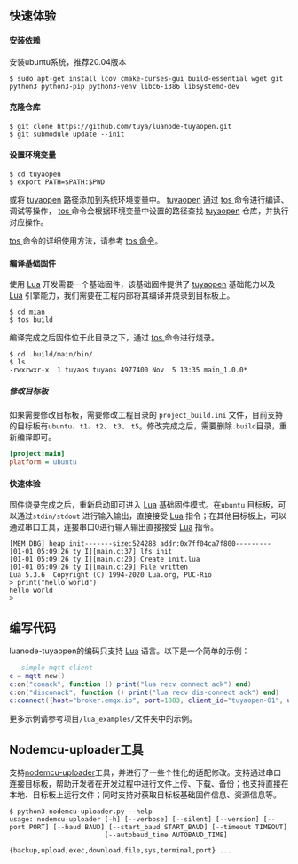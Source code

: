 
## 快速体验

#### 安装依赖

安装ubuntu系统，推荐20.04版本

```
$ sudo apt-get install lcov cmake-curses-gui build-essential wget git python3 python3-pip python3-venv libc6-i386 libsystemd-dev
```



#### 克隆仓库

```
$ git clone https://github.com/tuya/luanode-tuyaopen.git
$ git submodule update --init
```



#### 设置环境变量

```
$ cd tuyaopen
$ export PATH=$PATH:$PWD
```

或将 [tuyaopen](https://github.com/tuya/tuyaopen) 路径添加到系统环境变量中。 [tuyaopen](https://github.com/tuya/tuyaopen)  通过  [tos ](https://github.com/tuya/tuyaopen/blob/master/docs/zh/tos_guide.md) 命令进行编译、调试等操作， [tos ](https://github.com/tuya/tuyaopen/blob/master/docs/zh/tos_guide.md) 命令会根据环境变量中设置的路径查找  [tuyaopen](https://github.com/tuya/tuyaopen)  仓库，并执行对应操作。

 [tos ](https://github.com/tuya/tuyaopen/blob/master/docs/zh/tos_guide.md) 命令的详细使用方法，请参考 [tos 命令](https://github.com/tuya/tuyaopen/blob/master/docs/zh/tos_guide.md)。



#### 编译基础固件

使用 [Lua](https://github.com/lua/lua) 开发需要一个基础固件，该基础固件提供了 [tuyaopen](https://github.com/tuya/tuyaopen) 基础能力以及  [Lua](https://github.com/lua/lua) 引擎能力，我们需要在工程内部将其编译并烧录到目标板上。

```shell
$ cd mian
$ tos build
```

编译完成之后固件位于此目录之下，通过 [tos ](https://github.com/tuya/tuyaopen/blob/master/docs/zh/tos_guide.md) 命令进行烧录。

```shell
$ cd .build/main/bin/
$ ls
-rwxrwxr-x  1 tuyaos tuyaos 4977400 Nov  5 13:35 main_1.0.0*
```

##### 修改目标板

如果需要修改目标板，需要修改工程目录的 `project_build.ini` 文件，目前支持的目标板有`ubuntu`、`t1`、`t2`、 `t3`、 `t5`。修改完成之后，需要删除`.build`目录，重新编译即可。

```ini
[project:main]
platform = ubuntu
```



#### 快速体验

固件烧录完成之后，重新启动即可进入 [Lua](https://github.com/lua/lua) 基础固件模式。在`ubuntu` 目标板，可以通过`stdin/stdout` 进行输入输出，直接接受 [Lua](https://github.com/lua/lua) 指令；在其他目标板上，可以通过串口工具，连接串口0进行输入输出直接接受 [Lua](https://github.com/lua/lua) 指令。

```shell
[MEM DBG] heap init-------size:524288 addr:0x7ff04ca7f800---------
[01-01 05:09:26 ty I][main.c:37] lfs init
[01-01 05:09:26 ty I][main.c:20] Create init.lua
[01-01 05:09:26 ty I][main.c:29] File written
Lua 5.3.6  Copyright (C) 1994-2020 Lua.org, PUC-Rio
> print("hello world")
hello world
> 
```



## 编写代码

luanode-tuyaopen的编码只支持 [Lua](https://github.com/lua/lua) 语言。以下是一个简单的示例：

```lua
-- simple mqtt client
c = mqtt.new() 
c:on("conack", function () print("lua recv connect ack") end)
c:on("disconack", function () print("lua recv dis-connect ack") end)
c:connect({host="broker.emqx.io", port=1883, client_id="tuyaopen-01", user_name="emqx", passwd="public"})
```

更多示例请参考项目`/lua_examples/`文件夹中的示例。



## Nodemcu-uploader工具

支持[nodemcu-uploader](https://github.com/kmpm/nodemcu-uploader)工具，并进行了一些个性化的适配修改。支持通过串口连接目标板，帮助开发者在开发过程中进行文件上传、下载、备份；也支持直接在本地、目标板上运行文件；同时支持对获取目标板基础固件信息、资源信息等。

```shell
$ python3 nodemcu-uploader.py --help
usage: nodemcu-uploader [-h] [--verbose] [--silent] [--version] [--port PORT] [--baud BAUD] [--start_baud START_BAUD] [--timeout TIMEOUT]
                        [--autobaud_time AUTOBAUD_TIME]
                        {backup,upload,exec,download,file,sys,terminal,port} ...
```
